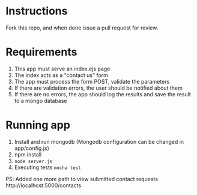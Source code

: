# Instructions

Fork this repo, and when done issue a pull request for review.

# Requirements

1. This app must serve an index.ejs page
2. The index acts as a "contact us" form
3. The app must process the form POST, validate the parameters
4. If there are validation errors, the user should be notified about them
5. If there are no errors, the app should log the results and save the result to a mongo database

# Running app
1. Install and run mongodb (Mongodb configuration can be changed in app/config.js)
2. npm install
3. `node server.js`
4. Executing tests `mocha test`

PS: Added one more path to view submitted contact requests
http://localhost:5000/contacts
